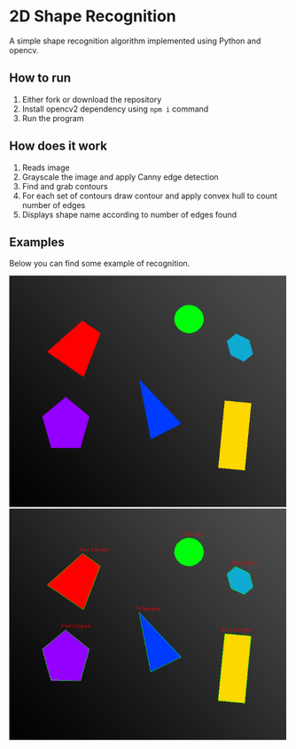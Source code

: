 # 2D Shape Recognition
A simple shape recognition algorithm implemented using Python and opencv.

## How to run
1. Either fork or download the repository
2. Install opencv2 dependency using `npm i` command
3. Run the program

## How does it work
1. Reads image
2. Grayscale the image and apply Canny edge detection
3. Find and grab contours
4. For each set of contours draw contour and apply convex hull to count number of edges
5. Displays shape name according to number of edges found

## Examples
<p>Below you can find some example of recognition.</p>
<img src="./example/1.png" alt="iamge not found" width="500">
<img src="./example/2.png" alt="iamge not found" width="500">
